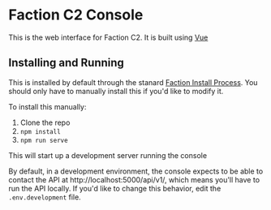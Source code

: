 # Faction C2 Console

This is the web interface for Faction C2. It is built using [Vue](https://vuejs.org/)

## Installing and Running
This is installed by default through the stanard [Faction Install Process](https://www.factionc2.com/docs/#installing-faction). You should only have to manually install this if you'd like to modify it.

To install this manually:

1. Clone the repo
2. `npm install`
3. `npm run serve`

This will start up a development server running the console

By default, in a development environment, the console expects to be able to contact the API at http://localhost:5000/api/v1/, which means you'll have to run the API locally. If you'd like to change this behavior, edit the `.env.development` file.
